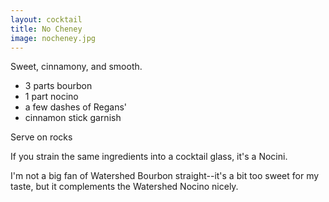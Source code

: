 ```yaml
---
layout: cocktail
title: No Cheney
image: nocheney.jpg
---
```

Sweet, cinnamony, and smooth.

  *  3 parts bourbon
  *  1 part nocino
  *  a few dashes of Regans'
  *  cinnamon stick garnish

Serve on rocks

If you strain the same ingredients into a cocktail glass, it's a Nocini.

I'm not a big fan of Watershed Bourbon straight--it's a bit too sweet for my
taste, but it complements the Watershed Nocino nicely.
